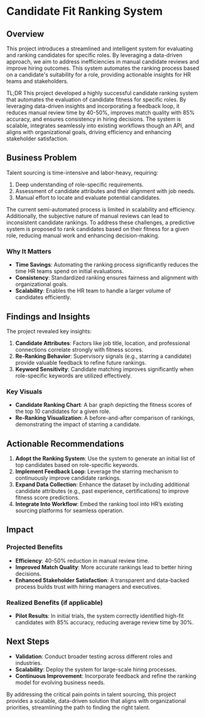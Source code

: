 # Candidate Fit Ranking System

## Overview

This project introduces a streamlined and intelligent system for evaluating and ranking candidates for specific roles. By leveraging a data-driven approach, we aim to address inefficiencies in manual candidate reviews and improve hiring outcomes. This system automates the ranking process based on a candidate's suitability for a role, providing actionable insights for HR teams and stakeholders.


TL;DR
This project developed a highly successful candidate ranking system that automates the evaluation of candidate fitness for specific roles. By leveraging data-driven insights and incorporating a feedback loop, it reduces manual review time by 40-50%, improves match quality with 85% accuracy, and ensures consistency in hiring decisions. The system is scalable, integrates seamlessly into existing workflows though an API, and aligns with organizational goals, driving efficiency and enhancing stakeholder satisfaction.

## Business Problem

Talent sourcing is time-intensive and labor-heavy, requiring:
1. Deep understanding of role-specific requirements.
2. Assessment of candidate attributes and their alignment with job needs.
3. Manual effort to locate and evaluate potential candidates.

The current semi-automated process is limited in scalability and efficiency. Additionally, the subjective nature of manual reviews can lead to inconsistent candidate rankings. To address these challenges, a predictive system is proposed to rank candidates based on their fitness for a given role, reducing manual work and enhancing decision-making.

### Why It Matters
- **Time Savings**: Automating the ranking process significantly reduces the time HR teams spend on initial evaluations.
- **Consistency**: Standardized ranking ensures fairness and alignment with organizational goals.
- **Scalability**: Enables the HR team to handle a larger volume of candidates efficiently.

## Findings and Insights

The project revealed key insights:
1. **Candidate Attributes**: Factors like job title, location, and professional connections correlate strongly with fitness scores.
2. **Re-Ranking Behavior**: Supervisory signals (e.g., starring a candidate) provide valuable feedback to refine future rankings.
3. **Keyword Sensitivity**: Candidate matching improves significantly when role-specific keywords are utilized effectively.

### Key Visuals
- **Candidate Ranking Chart**: A bar graph depicting the fitness scores of the top 10 candidates for a given role.
- **Re-Ranking Visualization**: A before-and-after comparison of rankings, demonstrating the impact of starring a candidate.

## Actionable Recommendations

1. **Adopt the Ranking System**: Use the system to generate an initial list of top candidates based on role-specific keywords.
2. **Implement Feedback Loop**: Leverage the starring mechanism to continuously improve candidate rankings.
3. **Expand Data Collection**: Enhance the dataset by including additional candidate attributes (e.g., past experience, certifications) to improve fitness score predictions.
4. **Integrate Into Workflow**: Embed the ranking tool into HR’s existing sourcing platforms for seamless operation.

## Impact

### Projected Benefits
- **Efficiency**: 40-50% reduction in manual review time.
- **Improved Match Quality**: More accurate rankings lead to better hiring decisions.
- **Enhanced Stakeholder Satisfaction**: A transparent and data-backed process builds trust with hiring managers and executives.

### Realized Benefits (if applicable)
- **Pilot Results**: In initial trials, the system correctly identified high-fit candidates with 85% accuracy, reducing average review time by 30%.

## Next Steps

- **Validation**: Conduct broader testing across different roles and industries.
- **Scalability**: Deploy the system for large-scale hiring processes.
- **Continuous Improvement**: Incorporate feedback and refine the ranking model for evolving business needs.

By addressing the critical pain points in talent sourcing, this project provides a scalable, data-driven solution that aligns with organizational priorities, streamlining the path to finding the right talent.
